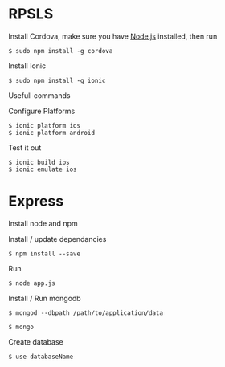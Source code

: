 RPSLS
=====

Install Cordova, make sure you have [Node.js](http://nodejs.org/) installed, then run
```CLI
$ sudo npm install -g cordova
```
Install Ionic
```CLI
$ sudo npm install -g ionic
```

Usefull commands

Configure Platforms
```CLI
$ ionic platform ios
$ ionic platform android
```

Test it out
```CLI
$ ionic build ios
$ ionic emulate ios
```

Express
=======

Install node and npm

Install / update dependancies
```CLI
$ npm install --save
```

Run
```CLI
$ node app.js
```

Install / Run mongodb
```CLI
$ mongod --dbpath /path/to/application/data
```

```CLI
$ mongo
```

Create database
```CLI
$ use databaseName
```




